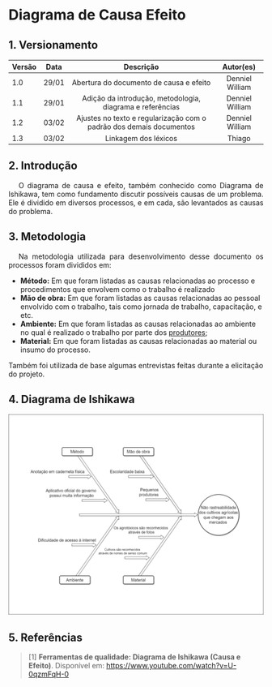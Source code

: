 # Diagrama de Causa Efeito

## 1. Versionamento

|Versão|Data|Descrição|Autor(es)|
|------|----|---------|---------|
|1.0|29/01|<center>Abertura do documento de causa e efeito</center>|<center>Denniel William</center>|
|1.1|29/01|<center>Adição da introdução, metodologia, diagrama e referências </center>|<center>Denniel William</center>|
|1.2|03/02|<center>Ajustes no texto e regularização com o padrão dos demais documentos</center>|<center>Denniel William</center>|
|1.3|03/02|<center>Linkagem dos léxicos</center>|<center>Thiago</center>|

## 2. Introdução

<p align="justify" style="text-indent: 20px">
  O diagrama de causa e efeito, também conhecido como Diagrama de Ishikawa, tem como fundamento discutir possíveis causas de um problema. Ele é dividido em diversos processos, e em cada, são levantados as causas do problema.
</p>

## 3. Metodologia
<p align="justify" style="text-indent: 20px">
  Na metodologia utilizada para desenvolvimento desse documento os processos foram divididos em:
</p>


- **Método:** Em que foram listadas as causas relacionadas ao processo e procedimentos que envolvem como o trabalho é realizado
- **Mão de obra:** Em que foram listadas as causas relacionadas ao pessoal envolvido com o trabalho, tais como jornada de trabalho, capacitação, e etc.
- **Ambiente:** Em que foram listadas as causas relacionadas ao ambiente no qual é realizado o trabalho por parte dos <a href="#produtor">produtores</a>;
- **Material:** Em que foram listadas as causas relacionadas ao material ou insumo do processo.

Também foi utilizada de base algumas entrevistas feitas durante a elicitação do projeto.

## 4. Diagrama de Ishikawa

![Diagrama de Ishikawa](../../assets/requisitos/elicitacao/diagrama_ishikawa.png)

## 5. Referências
> [1] **Ferramentas de qualidade: Diagrama de Ishikawa (Causa e Efeito)**. Disponível em: <a href="https://www.youtube.com/watch?v=U-0qzmFqH-0&t=2s" target="_blanck">https://www.youtube.com/watch?v=U-0qzmFqH-0</a>
